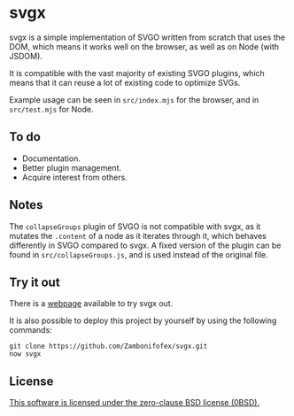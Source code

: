 svgx
===

svgx is a simple implementation of SVGO written from scratch that uses the DOM, which means it works well on the browser, as well as on Node (with JSDOM).

It is compatible with the vast majority of existing SVGO plugins, which means that it can reuse a lot of existing code to optimize SVGs.

Example usage can be seen in `src/index.mjs` for the browser, and in `src/test.mjs` for Node.

To do
---

+ Documentation.
+ Better plugin management.
+ Acquire interest from others.

Notes
---

The `collapseGroups` plugin of SVGO is not compatible with svgx, as it mutates the `.content` of a node as it iterates through it, which behaves differently in SVGO compared to svgx. A fixed version of the plugin can be found in `src/collapseGroups.js`, and is used instead of the original file.

Try it out
---

There is a [webpage] available to try svgx out.

[webpage]: https://svgx.zambonifofex.now.sh/ "svgx on Now"

It is also possible to deploy this project by yourself by using the following commands:

~~~
git clone https://github.com/Zambonifofex/svgx.git
now svgx
~~~

License
---

[This software is licensed under the zero-clause BSD license (0BSD).](license.md)
